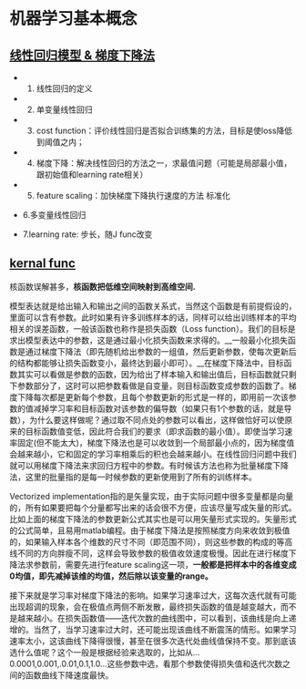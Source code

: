 # 机器学习基本概念
 
## [线性回归模型 & 梯度下降法](http://blog.csdn.net/xiazdong/article/details/7950084)

 - 1. 线性回归的定义

 - 2. 单变量线性回归

 - 3. cost function：评价线性回归是否拟合训练集的方法，目标是使loss降低到阈值之内；

 - 4. 梯度下降：解决线性回归的方法之一，求最值问题（可能是局部最小值，跟初始值和learning rate相关）

 - 5. feature scaling：加快梯度下降执行速度的方法  标准化

 - 6.多变量线性回归

 - 7.learning rate: 步长，随J func改变

## [kernal func](https://www.zhihu.com/question/24627666)

核函数误解甚多，__核函数把低维空间映射到高维空间.__



模型表达就是给出输入和输出之间的函数关系式，当然这个函数是有前提假设的，里面可以含有参数。此时如果有许多训练样本的话，同样可以给出训练样本的平均相关的误差函数，一般该函数也称作是损失函数（Loss function）。我们的目标是求出模型表达中的参数，这是通过最小化损失函数来求得的。__一般最小化损失函数是通过梯度下降法（即先随机给出参数的一组值，然后更新参数，使每次更新后的结构都能够让损失函数变小，最终达到最小即可）。__在梯度下降法中，目标函数其实可以看做是参数的函数，因为给出了样本输入和输出值后，目标函数就只剩下参数部分了，这时可以把参数看做是自变量，则目标函数变成参数的函数了。梯度下降每次都是更新每个参数，且每个参数更新的形式是一样的，即用前一次该参数的值减掉学习率和目标函数对该参数的偏导数（如果只有1个参数的话，就是导数），为什么要这样做呢？通过取不同点处的参数可以看出，这样做恰好可以使原来的目标函数值变低，因此符合我们的要求（即求函数的最小值）。即使当学习速率固定(但不能太大)，梯度下降法也是可以收敛到一个局部最小点的，因为梯度值会越来越小，它和固定的学习率相乘后的积也会越来越小。在线性回归问题中我们就可以用梯度下降法来求回归方程中的参数。有时候该方法也称为批量梯度下降法，这里的批量指的是每一时候参数的更新使用到了所有的训练样本。

Vectorized implementation指的是矢量实现，由于实际问题中很多变量都是向量的，所有如果要把每个分量都写出来的话会很不方便，应该尽量写成矢量的形式。比如上面的梯度下降法的参数更新公式其实也是可以用矢量形式实现的。矢量形式的公式简单，且易用matlab编程。由于梯度下降法是按照梯度方向来收敛到极值的，如果输入样本各个维数的尺寸不同（即范围不同），则这些参数的构成的等高线不同的方向胖瘦不同，这样会导致参数的极值收敛速度极慢。因此在进行梯度下降法求参数前，需要先进行feature scaling这一项，__一般都是把样本中的各维变成0均值，即先减掉该维的均值，然后除以该变量的range。__

接下来就是学习率对梯度下降法的影响。如果学习速率过大，这每次迭代就有可能出现超调的现象，会在极值点两侧不断发散，最终损失函数的值是越变越大，而不是越来越小。在损失函数值——迭代次数的曲线图中，可以看到，该曲线是向上递增的。当然了，当学习速率过大时，还可能出现该曲线不断震荡的情形。如果学习速率太小，这该曲线下降得很慢，甚至在很多次迭代处曲线值保持不变。那到底该选什么值呢？这个一般是根据经验来选取的，比如从…0.0001,0.001,.0.01,0.1,1.0…这些参数中选，看那个参数使得损失值和迭代次数之间的函数曲线下降速度最快。